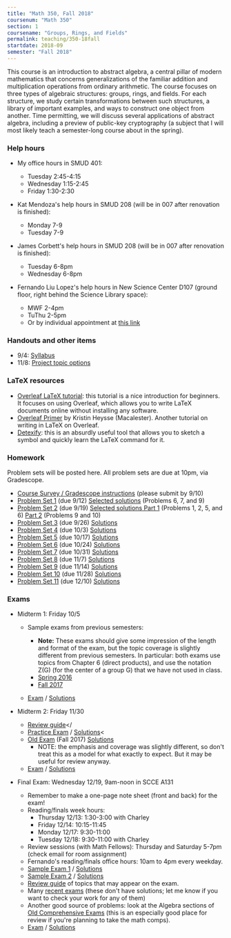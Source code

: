 ```yaml
---
title: "Math 350, Fall 2018"
coursenum: "Math 350"
section: 1
coursename: "Groups, Rings, and Fields"
permalink: teaching/350-18fall
startdate: 2018-09
semester: "Fall 2018"
---
```


This course is an introduction to abstract algebra, a central pillar of modern mathematics that concerns generalizations of the familiar addition and multiplication operations from ordinary arithmetic. The course focuses on three types of algebraic structures: groups, rings, and fields. For each structure, we study certain transformations between such structures, a library of important examples, and ways to construct one object from another. Time permitting, we will discuss several applications of abstract algebra, including a preview of public-key cryptography (a subject that I will most likely teach a semester-long course about in the spring).

### Help hours

*   My office hours in SMUD 401: 
    
    *   Tuesday 2:45-4:15
    *   Wednesday 1:15-2:45
    *   Friday 1:30-2:30
    
    
    
*   Kat Mendoza's help hours in SMUD 208 (will be in 007 after renovation is finished): 
    
    *   Monday 7-9
    *   Tuesday 7-9
    
    
    
*   James Corbett's help hours in SMUD 208 (will be in 007 after renovation is finished): 
    
    *   Tuesday 6-8pm
    *   Wednesday 6-8pm
    
    
    
*   Fernando Liu Lopez's help hours in New Science Center D107 (ground floor, right behind the Science Library space):
    
    *   MWF 2-4pm
    *   TuThu 2-5pm
    *   Or by individual appointment at [this link](https://goo.gl/Rz1JND)
    
    
    

### Handouts and other items

*   9/4: [Syllabus](handouts/syllabus.pdf)
*   11/8: [Project topic options](handouts/topics.pdf)
<!--handouts-->

### LaTeX resources

*   [Overleaf LaTeX tutorial](https://www.overleaf.com/latex/learn/free-online-introduction-to-latex-part-1): this tutorial is a nice introduction for beginners. It focuses on using Overleaf, which allows you to write LaTeX documents online without installing any software.
*   [Overleaf Primer](handouts/OverleafPrimer.pdf) by Kristin Heysse (Macalester). Another tutorial on writing in LaTeX on Overleaf.
*   [Detexify](http://detexify.kirelabs.org/classify.html): this is an absurdly useful tool that allows you to sketch a symbol and quickly learn the LaTeX command for it.

### Homework

Problem sets will be posted here. All problem sets are due at 10pm, via Gradescope.

*   [Course Survey / Gradescope instructions](psets/pset0.pdf) (please submit by 9/10)
*   [Problem Set 1](psets/pset1.pdf) (due 9/12) [Selected solutions](https://lms.ats.amherst.edu/pluginfile.php/575724/mod_resource/content/1/pset1-selectedSolns.pdf) (Problems 6, 7, and 9)
*   [Problem Set 2](psets/pset2.pdf) (due 9/19) [Selected solutions Part 1](https://lms.ats.amherst.edu/pluginfile.php/575726/mod_resource/content/1/pset2-selectedSolns.pdf) (Problems 1, 2, 5, and 6) [Part 2](https://lms.ats.amherst.edu/pluginfile.php/577423/mod_resource/content/1/pset2-selectedSolns2.pdf) (Problems 9 and 10)
*   [Problem Set 3](psets/pset3.pdf) (due 9/26) [Solutions](https://lms.ats.amherst.edu/pluginfile.php/577426/mod_resource/content/2/pset3-soln.pdf)
*   [Problem Set 4](psets/pset4.pdf) (due 10/3) [Solutions](https://lms.ats.amherst.edu/pluginfile.php/578503/mod_resource/content/2/pset4-soln.pdf)
*   [Problem Set 5](psets/pset5.pdf) (due 10/17) [Solutions](https://lms.ats.amherst.edu/pluginfile.php/580351/mod_resource/content/1/pset5-soln.pdf)
*   [Problem Set 6](psets/pset6.pdf) (due 10/24) [Solutions](https://lms.ats.amherst.edu/pluginfile.php/581940/mod_resource/content/1/pset6-soln.pdf)
*   [Problem Set 7](psets/pset7.pdf) (due 10/31) [Solutions](https://lms.ats.amherst.edu/pluginfile.php/588049/mod_resource/content/1/pset7-soln.pdf)
*   [Problem Set 8](psets/pset8.pdf) (due 11/7) [Solutions](https://lms.ats.amherst.edu/pluginfile.php/589063/mod_resource/content/1/pset8-soln.pdf)
*   [Problem Set 9](psets/pset9.pdf) (due 11/14) [Solutions](https://lms.ats.amherst.edu/pluginfile.php/589064/mod_resource/content/1/pset9-soln.pdf)
*   [Problem Set 10](psets/pset10.pdf) (due 11/28) [Solutions](https://lms.ats.amherst.edu/pluginfile.php/589890/mod_resource/content/1/pset10-soln.pdf) 
*   [Problem Set 11](psets/pset11.pdf) (due 12/10) [Solutions](https://lms.ats.amherst.edu/pluginfile.php/592089/mod_resource/content/1/pset11-soln.pdf)
<!--psets-->

### Exams

*   Midterm 1: Friday 10/5
    
    *   Sample exams from previous semesters:
        
        *   __Note:__ These exams should give some impression of the length and format of the exam, but the topic coverage is slightly different from previous semesters. In particular: both exams use topics from Chapter 6 (direct products), and use the notation Z(G) (for the center of a group G) that we have not used in class.
        *   [Spring 2016](https://lms.ats.amherst.edu/pluginfile.php/577421/mod_resource/content/1/exam1.pdf)
        *   [Fall 2017](https://lms.ats.amherst.edu/pluginfile.php/577422/mod_resource/content/1/350exam1.pdf)
        
        
    *   <a href="https://lms.ats.amherst.edu/pluginfile.php/578721/mod_resource/content/1/midterm1-compact.pdf">Exam</a> / <a href="https://lms.ats.amherst.edu/pluginfile.php/578722/mod_resource/content/1/midterm1-soln.pdf">Solutions</a>
    
    
* Midterm 2: Friday 11/30
  * <a href="handouts/exam2guide.pdf">Review guide</a></
  * <a href="handouts/midterm2-practice.pdf">Practice Exam</a> / <a href="handouts/midterm2-practice-soln.pdf">Solutions</a><
  * <a href="https://lms.ats.amherst.edu/pluginfile.php/589859/mod_resource/content/1/midterm2-oldexam.pdf">Old Exam</a> (Fall 2017) <a href="https://lms.ats.amherst.edu/pluginfile.php/589860/mod_resource/content/1/midterm2-oldexam-soln.pdf">Solutions</a>
    * NOTE: the emphasis and coverage was slightly different, so don't treat this as a model for what exactly to expect. But it may be useful for review anyway.
  * <a href="https://lms.ats.amherst.edu/pluginfile.php/590502/mod_resource/content/1/midterm2-compact.pdf">Exam</a> / <a href="https://lms.ats.amherst.edu/pluginfile.php/590503/mod_resource/content/1/midterm2-soln.pdf">Solutions</a>
* Final Exam: Wednesday 12/19, 9am-noon in SCCE A131
  * Remember to make a one-page note sheet (front and back) for the exam!
  * Reading/finals week hours:
    * Thursday 12/13: 1:30-3:00 with Charley
    * Friday 12/14: 10:15-11:45
    * Monday 12/17: 9:30-11:00
    * Tuesday 12/18: 9:30-11:00 with Charley
  * Review sessions (with Math Fellows): Thursday and Saturday 5-7pm (check email for room assignment)
  * Fernando's reading/finals office hours: 10am to 4pm every weekday.
  * <a href="handouts/final-sample1.pdf">Sample Exam 1</a> / <a href="handouts/final-sample1-soln.pdf">Solutions</a>
  * <a href="handouts/final-sample2.pdf">Sample Exam 2</a> / <a href="handouts/final-sample2-soln.pdf">Solutions</a>
  * <a href="handouts/finalexamguide.pdf">Review guide</a> of topics that may appear on the exam.
  * Many <a href="https://www.amherst.edu/academiclife/departments/mathematics-statistics/resources-opportunities/mathfinals/math_350">recent exams</a> (these don't have solutions; let me know if you want to check your work for any of them)
  * Another good source of problems: look at the Algebra sections of <a href="https://www.amherst.edu/academiclife/departments/mathematics-statistics/major/compexam/oldcomps">Old Comprehensive Exams</a> (this is an especially good place for review if you're planning to take the math comps).
  * <a href="https://lms.ats.amherst.edu/pluginfile.php/592552/mod_resource/content/1/finalexam-compact.pdf">Exam</a> / <a href="https://lms.ats.amherst.edu/pluginfile.php/592553/mod_resource/content/1/finalexam-soln.pdf">Solutions</a>
